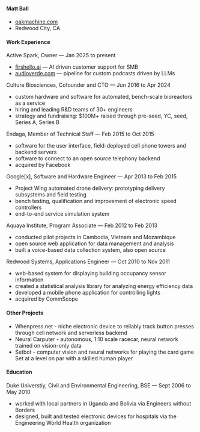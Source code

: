 #### Matt Ball

- [oakmachine.com](https://oakmachine.com)
- Redwood City, CA

#### Work Experience

Active Spark, Owner &mdash; Jan 2025 to present

- [firshello.ai](https://firsthello.ai) &mdash; AI driven customer support for SMB
- [audioverde.com](https://audioverde.com) &mdash; pipeline for custom podcasts driven by LLMs

Culture Biosciences, Cofounder and CTO &mdash; Jun 2016 to Apr 2024

- custom hardware and software for automated, bench-scale bioreactors as a service
- hiring and leading R&D teams of 30+ engineers
- strategy and fundraising: $100M+ raised through pre-seed, YC, seed, Series A, Series B

Endaga, Member of Technical Staff &mdash; Feb 2015 to Oct 2015

- software for the user interface, field-deployed cell phone towers and backend servers
- software to connect to an open source telephony backend
- acquired by Facebook

Google[x], Software and Hardware Engineer &mdash; Apr 2013 to Feb 2015

- Project Wing automated drone delivery: prototyping delivery subsystems and field testing
- bench testing, qualification and improvement of electronic speed controllers
- end-to-end service simulation system

Aquaya Institute, Program Associate &mdash; Feb 2012 to Feb 2013

- conducted pilot projects in Cambodia, Vietnam and Mozambique
- open source web application for data management and analysis
- built a voice-based data collection system, also open source

Redwood Systems, Applications Engineer &mdash; Oct 2010 to Nov 2011

- web-based system for displaying building occupancy sensor information
- created a statistical analysis library for analyzing energy efficiency data
- developed a mobile phone application for controlling lights
- acquired by CommScope

#### Other Projects

- Whenpress.net - niche electronic device to reliably track button presses through cell network and serverless backend
- Neural Carputer - autonomous, 1:10 scale racecar, neural network trained on vision-only data
- Setbot - computer vision and neural networks for playing the card game Set at a level on par with a skilled human player

#### Education

Duke Universtiy, Civil and Environmental Engineering, BSE &mdash; Sept 2006 to May 2010

- worked with local partners in Uganda and Bolivia via Engineers without Borders
- designed, built and tested electronic devices for hospitals via the Engineering World Health organization
